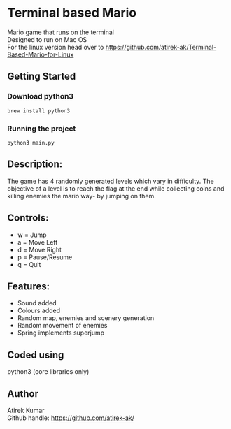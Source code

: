# Terminal based Mario
Mario game that runs on the terminal  
Designed to run on Mac OS  
For the linux version head over to https://github.com/atirek-ak/Terminal-Based-Mario-for-Linux

## Getting Started
### Download python3
```brew install python3```

### Running the project
```python3 main.py```

## Description:
The game has 4 randomly generated levels which vary in difficulty. The objective of a level is to reach the flag at the end while collecting coins and killing enemies the mario way- by jumping on them.

## Controls:
* w = Jump
* a = Move Left
* d = Move Right
* p = Pause/Resume
* q = Quit

## Features:
- Sound added
- Colours added
- Random map, enemies and scenery generation
- Random movement of enemies
- Spring implements superjump

## Coded using
python3 (core libraries only)

## Author
Atirek Kumar  
Github handle: https://github.com/atirek-ak/
